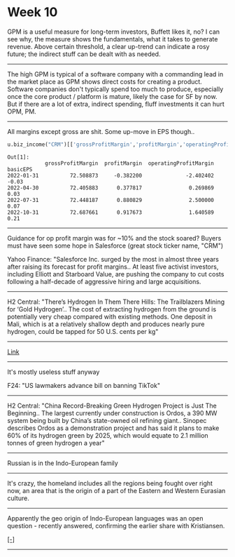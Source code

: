 # Week 10


GPM is a useful measure for long-term investors, Buffett likes it, no?
I can see why, the measure shows the fundamentals, what it takes to
generate revenue. Above certain threshold, a clear up-trend can
indicate a rosy future; the indirect stuff can be dealt with as
needed.

---

The high GPM is typical of a software company with a commanding lead
in the market place as GPM shows direct costs for creating a product.
Software companies don't typically spend too much to produce,
especially once the core product / platform is mature, likely the case
for SF by now. But if there are a lot of extra, indirect spending,
fluff investments it can hurt OPM, PM.

---

All margins except gross are shit. Some up-move in EPS though.. 

```python
u.biz_income("CRM")[['grossProfitMargin','profitMargin','operatingProfitMargin','basicEPS']]
```

```text
Out[1]: 
            grossProfitMargin  profitMargin  operatingProfitMargin  basicEPS
2022-01-31          72.508873     -0.382200              -2.402402     -0.03
2022-04-30          72.405883      0.377817               0.269869      0.03
2022-07-31          72.448187      0.880829               2.500000      0.07
2022-10-31          72.687661      0.917673               1.640589      0.21
```

---

Guidance for op profit margin was for ~10% and the stock soared?
Buyers must have seen some hope in Salesforce (great stock ticker
name, "CRM")

Yahoo Finance: "Salesforce Inc. surged by the most in almost three
years after raising its forecast for profit margins.. At least five
activist investors, including Elliott and Starboard Value, are pushing
the company to cut costs following a half-decade of aggressive hiring
and large acquisitions.

---

H2 Central: "There’s Hydrogen In Them There Hills: The Trailblazers
Mining for ‘Gold Hydrogen’..  The cost of extracting hydrogen from the
ground is potentially very cheap compared with existing methods. One
deposit in Mali, which is at a relatively shallow depth and produces
nearly pure hydrogen, could be tapped for 50 U.S. cents per kg"

---

[Link](https://drive.google.com/uc?export=view&id=1vULsgToiielHCiVF1kJqD0_oQ7sWSyez)

---

It's mostly useless stuff anyway

F24: "US lawmakers advance bill on banning TikTok"

---

H2 Central: "China Record-Breaking Green Hydrogen Project is Just The
Beginning.. The largest currently under construction is Ordos, a 390
MW system being built by China’s state-owned oil refining
giant.. Sinopec describes Ordos as a demonstration project and has
said it plans to make 60% of its hydrogen green by 2025, which would
equate to 2.1 million tonnes of green hydrogen a year"

---

Russian is in the Indo-European family

---

It's crazy, the homeland includes all the regions being fought over
right now, an area that is the origin of a part of the Eastern and
Western Eurasian culture.

---

Apparently the geo origin of Indo-European languages was an open
question - recently answered, confirming the earlier share with
Kristiansen.

[[-]](2023/03/the-horse-the-wheel-steppes-anthony.html)

---
